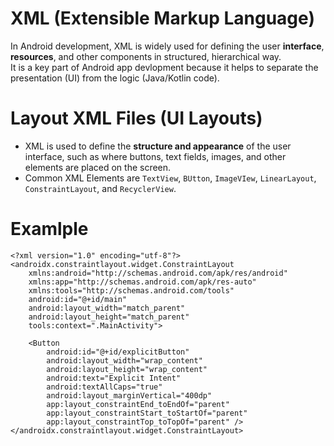 # XML (Extensible Markup Language)
In Android development, XML is widely used for defining the user **interface**, **resources**, and other components in structured, hierarchical way.  
It is a key part of Android app devlopment because it helps to separate the presentation (UI) from the logic (Java/Kotlin code).

# Layout XML Files (UI Layouts)
- XML is used to define the **structure and appearance** of the user interface, such as where buttons, text fields, images, and other elements are placed on the screen.
- Common XML Elements are `TextView`, `BUtton`, `ImageVIew`, `LinearLayout`, `ConstraintLayout`, and `RecyclerView`.

# Examlple
```
<?xml version="1.0" encoding="utf-8"?>
<androidx.constraintlayout.widget.ConstraintLayout
    xmlns:android="http://schemas.android.com/apk/res/android"
    xmlns:app="http://schemas.android.com/apk/res-auto"
    xmlns:tools="http://schemas.android.com/tools"
    android:id="@+id/main"
    android:layout_width="match_parent"
    android:layout_height="match_parent"
    tools:context=".MainActivity">

    <Button
        android:id="@+id/explicitButton"
        android:layout_width="wrap_content"
        android:layout_height="wrap_content"
        android:text="Explicit Intent"
        android:textAllCaps="true"
        android:layout_marginVertical="400dp"
        app:layout_constraintEnd_toEndOf="parent"
        app:layout_constraintStart_toStartOf="parent"
        app:layout_constraintTop_toTopOf="parent" />
</androidx.constraintlayout.widget.ConstraintLayout>
```
